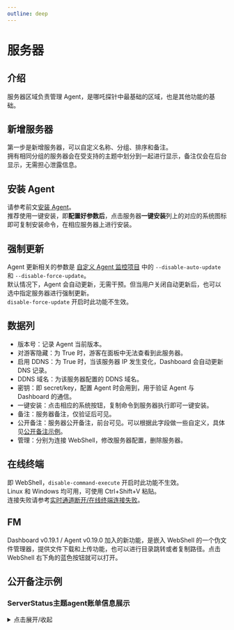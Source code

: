 ```yaml
---
outline: deep
---
```


# 服务器

## 介绍

服务器区域负责管理 Agent，是哪吒探针中最基础的区域，也是其他功能的基础。

## 新增服务器

第一步是新增服务器，可以自定义名称、分组、排序和备注。  
拥有相同分组的服务器会在受支持的主题中划分到一起进行显示，备注仅会在后台显示，无需担心泄露信息。

## 安装 Agent

请参考前文[安装 Agent](/guide/agent.html)。  
推荐使用一键安装，即**配置好参数后**，点击服务器**一键安装**列上的对应的系统图标即可复制安装命令，在相应服务器上进行安装。

## 强制更新

Agent 更新相关的参数是 [自定义 Agent 监控项目](/guide/q7.html) 中的 `--disable-auto-update` 和 `--disable-force-update`。  
默认情况下，Agent 会自动更新，无需干预。但当用户关闭自动更新后，也可以选中指定服务器进行强制更新。  
`disable-force-update` 开启时此功能不生效。

## 数据列

* 版本号：记录 Agent 当前版本。
* 对游客隐藏：为 True 时，游客在面板中无法查看到此服务器。
* 启用 DDNS：为 True 时，当该服务器 IP 发生变化，Dashboard 会自动更新 DNS 记录。
* DDNS 域名：为该服务器配置的 DDNS 域名。
* 密钥：即 secret/key，配置 Agent 时会用到，用于验证 Agent 与 Dashboard 的通信。
* 一键安装：点击相应的系统按钮，复制命令到服务器执行即可一键安装。
* 备注：服务器备注，仅验证后可见。
* 公开备注：服务器公开备注，前台可见。可以根据此字段做一些自定义，具体见[公开备注示例](#公开备注示例)。
* 管理：分别为连接 WebShell，修改服务器配置，删除服务器。

## 在线终端

即 WebShell，`disable-command-execute` 开启时此功能不生效。  
Linux 和 Windows 均可用，可使用 Ctrl+Shift+V 粘贴。  
连接失败请参考[实时通道断开/在线终端连接失败](/guide/q4.html)。

## FM

Dashboard v0.19.1 / Agent v0.19.0 加入的新功能，是嵌入 WebShell 的一个伪文件管理器，提供文件下载和上传功能，也可以进行目录跳转或者复制路径。点击 WebShell 右下角的蓝色按钮就可以打开。

## 公开备注示例

### ServerStatus主题agent账单信息展示
<details>
  <summary>点击展开/收起</summary>

<strong>配置位置：后台-> 服务器 -> 编辑服务器 -> 公开备注</strong>

<strong>完整配置，包含过期时间和价格展示</strong>
```json
{
   "billingDataMod": {
       "startDate": "2024-10-01T00:00:00+08:00",
       "endDate": "2024-11-01T00:00:00+08:00",
       "autoRenewal": "1",
       "cycle": "月",
       "amount": "$3.99"
   }
}
```

<strong>单独配置过期时间</strong>
```json
{
   "billingDataMod": {
       "startDate": "2024-10-01T00:00:00+08:00",
       "endDate": "2024-11-01T00:00:00+08:00",
       "autoRenewal": "1",
       "cycle": "月"
   }
}
```

<strong>配置详细说明：</strong>

<strong>startDate 账单开始时间</strong>
```
格式如 2022-04-01T23:59:59+08:00
```

<strong>endDate 账单到期时间</strong>
```
格式如 2022-05-01T23:59:59+08:00
当以0000-00-00开头时，表示账单无期限，适用于永久免费的vps，如0000-00-00T23:59:59+08:00
```

<strong>Date格式说明</strong>
```
分3部分
1. 日期：2022-04-01
2. 时间：T23:59:59
3. 时区：+08:00
例如：
2024-10-01T23:59:59+05:00
2024-09-21T12:00:00-05:00
2024-03-15T23:59:59+00:00
```

<strong>autoRenewal 自动续期</strong>
```
支持值
1：自动续期
0：不自动续期
当设置 "autoRenewal": 1 时，程序会根据当前时间自动判断，vps账单到期后无需手动更改startDate和endDate
```

<strong>amount 价格</strong>
```
格式如 $9.99 、€19.92 、¥199、19.99HKD、9.99USD、49.99CNY
如果vps是免费的，请设置为"0" , 如 "amount": "0", 前台展示为 FREE
如果vps是按量收费，请设置为"-1" , 如 "amount": "-1", 前台展示为PAYG
```

<strong>cycle 付费周期</strong>
```
支持格式（英文大小写字母都支持，大小写字母混用也支持）
1. 月、month、monthly、m、mo
2. 季、quarterly、q
3. 半年、半、half、semi-annually、h
4. 年、year、annually、y、yr
```
</details>
